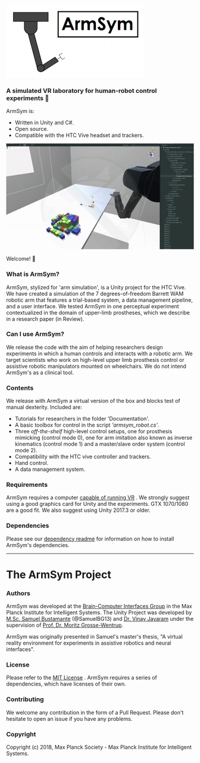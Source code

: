 ![](Documentation/Images/logo_main.png)

###  A simulated VR laboratory for human-robot control experiments :robot:

ArmSym is:

* Written in Unity and C#.
* Open source. 
* Compatible with the HTC Vive headset and trackers.

![Alt Text](Documentation/Images/Tutorial3/T3.gif)

Welcome! :tada:

### What is ArmSym?
ArmSym,  stylized for 'arm simulation', is a Unity project for the HTC Vive.  We have created a simulation of the 7 degrees-of-freedom Barrett WAM robotic arm that features a trial-based system, a data management pipeline, and a user interface.  We tested ArmSym in one perceptual experiment contextualized in the domain of upper-limb prostheses, which we describe in a research paper (in Review).

### Can I use ArmSym?
We release the code with the aim of helping researchers design experiments in which a human controls and interacts with a robotic arm. We target scientists who work on high-level upper limb prosthesis control or assistive robotic manipulators mounted on wheelchairs. We do not intend ArmSym's as a clinical tool. 

### Contents
We release with ArmSym a virtual version of the box and blocks test of manual dexterity. Included are:

* Tutorials for researchers in the folder 'Documentation'.
* A basic toolbox for control in the script *'armsym_robot.cs'*.
* Three *off-the-shelf* high-level control setups, one for prosthesis mimicking (control mode 0), one for arm imitation also known as inverse kinematics (control mode 1) and a master/slave order system (control mode 2). 
* Compatibility with the HTC vive controller and trackers.
* Hand control.
* A data management system. 


### Requirements
ArmSym requires a computer [capable of running VR](https://store.steampowered.com/app/323910/SteamVR_Performance_Test/) . We strongly suggest using a good graphics card for Unity and the experiments. GTX 1070/1080 are a good fit.  We also suggest using Unity 2017.3 or older.

### Dependencies
Please see our [dependency readme](https://github.com/SamuelBG13/ArmSym/blob/master/Assets/Plugins/Dependency_readme.md) for information on how to install ArmSym's dependencies.  

-----------------------------------
# The ArmSym Project

### Authors
ArmSym was developed at the [Brain-Computer Interfaces Group](https://ei.is.tuebingen.mpg.de/research_groups/brain-computer-interfaces-group) in the Max Planck Institute for Intelligent Systems. The Unity Project was developed by [M.Sc. Samuel Bustamante](https://www.is.mpg.de/person/sbustamante) (@SamuelBG13) and [Dr. Vinay Jayaram](https://ei.is.tuebingen.mpg.de/~vjayaram) under the supervision of [Prof. Dr. Moritz Grosse-Wentrup](https://ei.is.tuebingen.mpg.de/people/moritzgw). 

ArmSym was originally presented in Samuel's master's thesis, "A virtual reality environment for experiments in assistive robotics and neural interfaces".  

### License
Please refer to the [MIT License](LICENSE) . 
ArmSym requires a series of dependencies, which have licenses of their own. 

### Contributing
We welcome any contribution in the form of a Pull Request. Please don't hesitate to open an issue if you have any problems. 

### Copyright
Copyright (c) 2018, Max Planck Society - Max Planck Institute for Intelligent Systems.

